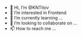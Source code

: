 - 👋 Hi, I’m @KNTitov
- 👀 I’m interested in  Frontend
- 🌱 I’m currently learning ...
- 💞️ I’m looking to collaborate on ...
- 📫 How to reach me ...

<!---
KNTitov/KNTitov is a ✨ special ✨ repository because its `README.md` (this file) appears on your GitHub profile.
You can click the Preview link to take a look at your changes.
--->
